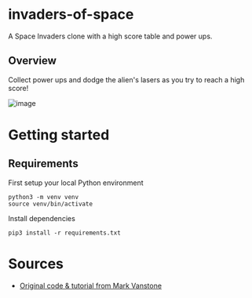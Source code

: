 # invaders-of-space
A Space Invaders clone with a high score table and power ups.

## Overview
Collect power ups and dodge the alien's lasers as you try to reach a high score!

![image](https://github.com/Izekeal/invaders-of-space/assets/73136035/1c95149a-fd4b-4504-942d-467a3949296e)


# Getting started 

## Requirements

First setup your local Python environment
```
python3 -m venv venv
source venv/bin/activate
```

Install dependencies
```
pip3 install -r requirements.txt
```

# Sources
- [Original code & tutorial from Mark Vanstone](https://education.technovisual.co.uk/ff-portfolio/coding-games-with-pygame-zero-part-five-space-invaders-2/)
